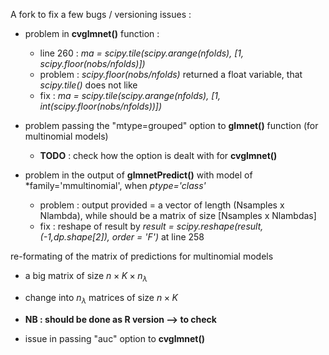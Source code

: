 
A fork to fix a few bugs / versioning issues : 

* problem in **cvglmnet()** function : 
  * line 260 : *ma = scipy.tile(scipy.arange(nfolds), [1, scipy.floor(nobs/nfolds)])*
  * problem : *scipy.floor(nobs/nfolds)* returned a float variable, that *scipy.tile()* does not like
  * fix : *ma = scipy.tile(scipy.arange(nfolds), [1, int(scipy.floor(nobs/nfolds))])*

* problem passing the "mtype=grouped" option to **glmnet()** function (for multinomial models) 
  * **TODO** : check how the option is dealt with for **cvglmnet()**
 
 * problem in the output of **glmnetPredict()** with model of *family='mmultinomial', when *ptype='class'*
   * problem : output provided = a vector of length (Nsamples x Nlambda), while should be a matrix of size \[Nsamples x Nlambdas\]
   * fix : reshape of result by *result = scipy.reshape(result, (-1,dp.shape[2]), order = 'F')* at line 258
   
 re-formating of the matrix of predictions for multinomial models
   * a big matrix of size $n \times K \times n_{\lambda}$ 
   * change into $n_{\lambda}$ matrices of size $n \times K$
   * **NB : should be done as R version --> to check**

 * issue in passing "auc" option to **cvglmnet()**
 
